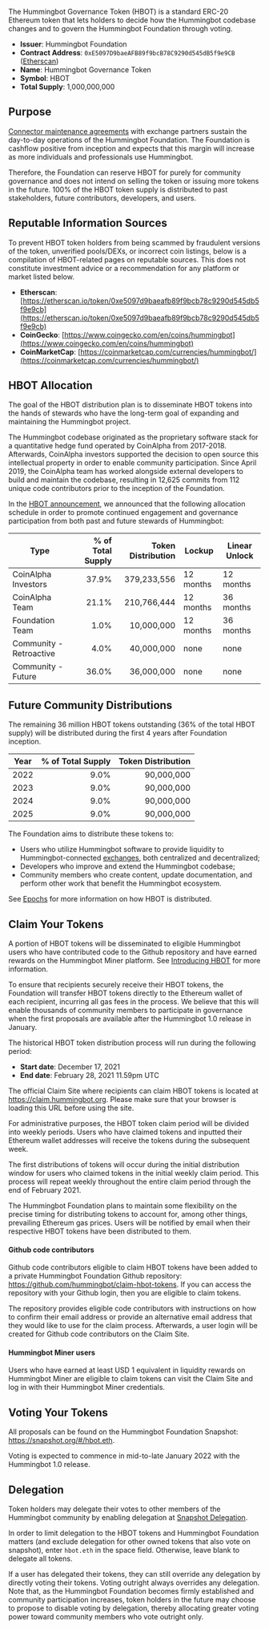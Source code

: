The Hummingbot Governance Token (HBOT) is a standard ERC-20 Ethereum token that lets holders to decide how the Hummingbot codebase changes and to govern the Hummingbot Foundation through voting.

* **Issuer**: Hummingbot Foundation
* **Contract Address**: `0xE5097D9baeAFB89f9bcB78C9290d545dB5f9e9CB` ([Etherscan](https://etherscan.io/token/0xe5097d9baeafb89f9bcb78c9290d545db5f9e9cb))
* **Name**: Hummingbot Governance Token
* **Symbol**: HBOT
* **Total Supply**: 1,000,000,000

## Purpose

[Connector maintenance agreements](https://hummingbot.org/maintenance/#connector-maintenance-agreements) with exchange partners sustain the day-to-day operations of the Hummingbot Foundation. The Foundation is cashflow positive from inception and expects that this margin will increase as more individuals and professionals use Hummingbot.

Therefore, the Foundation can reserve HBOT for purely for community governance and does not intend on selling the token or issuing more tokens in the future. 100% of the HBOT token supply is distributed to past stakeholders, future contributors, developers, and users.

## Reputable Information Sources

To prevent HBOT token holders from being scammed by fraudulent versions of the token, unverified pools/DEXs, or incorrect coin listings, below is a compilation of HBOT-related pages on reputable sources. This does not constitute investment advice or a recommendation for any platform or market listed below.

- **Etherscan**: [https://etherscan.io/token/0xe5097d9baeafb89f9bcb78c9290d545db5f9e9cb](https://etherscan.io/token/0xe5097d9baeafb89f9bcb78c9290d545db5f9e9cb)
- **CoinGecko**: [https://www.coingecko.com/en/coins/hummingbot](https://www.coingecko.com/en/coins/hummingbot)
- **CoinMarketCap**: [https://coinmarketcap.com/currencies/hummingbot/](https://coinmarketcap.com/currencies/hummingbot/)

## HBOT Allocation

The goal of the HBOT distribution plan is to disseminate HBOT tokens into the hands of stewards who have the long-term goal of expanding and maintaining the Hummingbot project.

The Hummingbot codebase originated as the proprietary software stack for a quantitative hedge fund operated by CoinAlpha from 2017-2018. Afterwards, CoinAlpha investors supported the decision to open source this intellectual property in order to enable community participation. Since April 2019, the CoinAlpha team has worked alongside external developers to build and maintain the codebase, resulting in 12,625 commits from 112 unique code contributors prior to the inception of the Foundation.

In the [HBOT announcement](/news/hbot), we announced that the following allocation schedule in order to promote continued engagement and governance participation from both past and future stewards of Hummingbot:

| Type | % of Total Supply | Token Distribution | Lockup | Linear Unlock |
|------|------------------:|-------------------:|--------|---------------|
| CoinAlpha Investors | 37.9% | 379,233,556 | 12 months | 12 months |
| CoinAlpha Team | 21.1% | 210,766,444 | 12 months | 36 months |
| Foundation Team | 1.0% | 10,000,000 | 12 months | 36 months |
| Community - Retroactive | 4.0% | 40,000,000 | none | none |
| Community - Future | 36.0% | 36,000,000 | none | none |

## Future Community Distributions

The remaining 36 million HBOT tokens outstanding (36% of the total HBOT supply) will be distributed during the first 4 years after Foundation inception. 

| Year  | % of Total Supply | Token Distribution |
|-------|-------:|-----------------:|
| 2022  |   9.0% |     90,000,000   |
| 2023  |   9.0% |     90,000,000   |
| 2024  |   9.0% |     90,000,000   |
| 2025  |   9.0% |     90,000,000   |

The Foundation aims to distribute these tokens to:

* Users who utilize Hummingbot software to provide liquidity to Hummingbot-connected [exchanges](/connectors), both centralized and decentralized;
* Developers who improve and extend the Hummingbot codebase;
* Community members who create content, update documentation, and perform other work that benefit the Hummingbot ecosystem.

See [Epochs](/governance/epochs) for more information on how HBOT is distributed.

## Claim Your Tokens

A portion of HBOT tokens will be disseminated to eligible Hummingbot users who have contributed code to the Github repository and have earned rewards on the Hummingbot Miner platform. See [Introducing HBOT](/news/hbot) for more information.

To ensure that recipients securely receive their HBOT tokens, the Foundation will transfer HBOT tokens directly to the Ethereum wallet of each recipient, incurring all gas fees in the process. We believe that this will enable thousands of community members to participate in governance when the first proposals are available after the Hummingbot 1.0 release in January.

The historical HBOT token distribution process will run during the following period:

* **Start date**:	December 17, 2021
* **End date**:	February 28, 2021 11.59pm UTC

The official Claim Site where recipients can claim HBOT tokens is located at https://claim.hummingbot.org. Please make sure that your browser is loading this URL before using the site. 

For administrative purposes, the HBOT token claim period will be divided into weekly periods. Users who have claimed tokens and inputted their Ethereum wallet addresses will receive the tokens during the subsequent week.

The first distributions of tokens will occur during the initial distribution window for users who claimed tokens in the initial weekly claim period. This process will repeat weekly throughout the entire claim period through the end of February 2021.

The Hummingbot Foundation plans to maintain some flexibility on the precise timing for distributing tokens to account for, among other things, prevailing Ethereum gas prices.  Users will be notified by email when their respective HBOT tokens have been distributed to them.

#### Github code contributors

Github code contributors eligible to claim HBOT tokens have been added to a private Hummingbot Foundation Github repository: https://github.com/hummingbot/claim-hbot-tokens. If you can access the repository with your Github login, then you are eligible to claim tokens.

The repository provides eligible code contributors with instructions on how to confirm their email address or provide an alternative email address that they would like to use for the claim process. Afterwards, a user login will be created for Github code contributors on the Claim Site.

#### Hummingbot Miner users

Users who have earned at least USD 1 equivalent in liquidity rewards on Hummingbot Miner are eligible to claim tokens can visit the Claim Site and log in with their Hummingbot Miner credentials.

## Voting Your Tokens

All proposals can be found on the Hummingbot Foundation Snapshot: https://snapshot.org/#/hbot.eth. 

Voting is expected to commence in mid-to-late January 2022 with the Hummingbot 1.0 release. 

## Delegation

Token holders may delegate their votes to other members of the Hummingbot community by enabling delegation at [Snapshot Delegation](https://snapshot.org/#/delegate). 

In order to limit delegation to the HBOT tokens and Hummingbot Foundation matters (and exclude delegation for other owned tokens that also vote on snapshot), enter `hbot.eth` in the space field. Otherwise, leave blank to delegate all tokens.

If a user has delegated their tokens, they can still override any delegation by directly voting their tokens. Voting outright always overrides any delegation. Note that, as the Hummingbot Foundation becomes firmly established and community participation increases, token holders in the future may choose to propose to disable voting by delegation, thereby allocating greater voting power toward community members who vote outright only.

